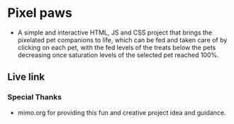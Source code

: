 # Pixel paws

* A simple and interactive HTML, JS and CSS project that brings the pixelated pet companions to life, which can be fed and taken care of by clicking on each pet, with the fed levels of the treats below the pets decreasing once saturation levels of the selected pet reached 100%.

## Live link


### Special Thanks

* mimo.org for providing this fun and creative project idea and guidance.
